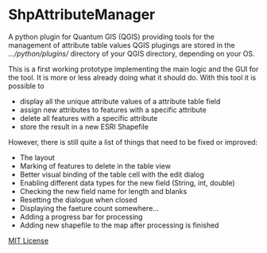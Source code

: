 # ShpAttributeManager

A python plugin for Quantum GIS (QGIS) providing tools for the management of attribute table values QGIS plugings are stored in the _.../python/plugins/_ directory of your QGIS directory, depending on your OS.

This is a first working prototype implementing the main logic and the GUI for the tool. It is more or less already doing what it should do. With this tool it is possible to

* display all the unique attribute values of a attribute table field
* assign new attributes to features with a specific attribute
* delete all features with a specific attribute
* store the result in a new ESRI Shapefile

However, there is still quite a list of things that need to be fixed or improved:

* The layout
* Marking of features to delete in the table view
* Better visual binding of the table cell with the edit dialog
* Enabling different data types for the new field (String, int, double)
* Checking the new field name for length and blanks
* Resetting the dialogue when closed
* Displaying the faeture count somewhere...
* Adding a progress bar for processing
* Adding new shapefile to the map after processing is finished

[MIT License](http://opensource.org/licenses/MIT)
